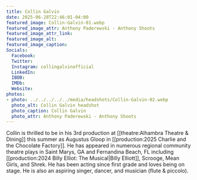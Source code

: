 ```yaml
---
title: Collin Galvin
date: 2025-06-28T22:46:01-04:00
featured_image: Collin-Galvin-01.webp
featured_image_attr: Anthony Paderewski - Anthony Shoots
featured_image_attr_link: 
featured_image_alt: 
featured_image_caption: 
Socials:
  Facebook: 
  Twitter: 
  Instagram: collingalvinofficial
  LinkedIn: 
  IBDB: 
  IMDb:
  Website: 
photos:
- photo: ../../../../../media/headshots/Collin-Galvin-02.webp
  photo_alt: Collin Galvin headshot
  photo_caption: Collin Galvin
  photo_attr: Anthony Paderewski - Anthony Shoots
---
```

Collin is thrilled to be in his 3rd production at [[theatre:Alhambra Theatre & Dining]] this summer as Augustus Gloop in [[production:2025 Charlie and the Chocolate Factory]]. He has appeared in numerous regional community theatre plays in Saint Marys, GA and Fernandina Beach, FL including [[production:2024 Billy Elliot: The Musical|Billy Elliott]], Scrooge, Mean Girls, and Shrek. He has been acting since first grade and loves being on stage. He is also an aspiring singer, dancer, and musician (flute & piccolo).